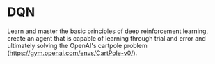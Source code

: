 # DQN
Learn and master the basic principles of deep reinforcement learning, create an agent that is capable of learning through trial and error and ultimately solving the OpenAI's cartpole problem (https://gym.openai.com/envs/CartPole-v0/).
